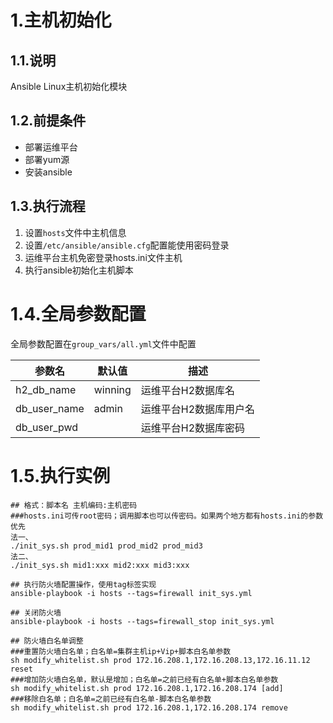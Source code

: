 
# 1.主机初始化
## 1.1.说明
Ansible Linux主机初始化模块

## 1.2.前提条件
* 部署运维平台
* 部署yum源
* 安装ansible

## 1.3.执行流程
1. 设置`hosts`文件中主机信息
1. 设置`/etc/ansible/ansible.cfg`配置能使用密码登录
1. 运维平台主机免密登录hosts.ini文件主机
1. 执行ansible初始化主机脚本

# 1.4.全局参数配置
全局参数配置在`group_vars/all.yml`文件中配置

|参数名|默认值|描述|
| --- | --- | --- |
|h2_db_name|winning|运维平台H2数据库名|
|db_user_name|admin|运维平台H2数据库用户名|
|db_user_pwd| |运维平台H2数据库密码|

# 1.5.执行实例
```shell
## 格式：脚本名 主机编码:主机密码
###hosts.ini可传root密码；调用脚本也可以传密码。如果两个地方都有hosts.ini的参数优先
法一、
./init_sys.sh prod_mid1 prod_mid2 prod_mid3
法二、
./init_sys.sh mid1:xxx mid2:xxx mid3:xxx

## 执行防火墙配置操作，使用tag标签实现
ansible-playbook -i hosts --tags=firewall init_sys.yml

## 关闭防火墙
ansible-playbook -i hosts --tags=firewall_stop init_sys.yml

## 防火墙白名单调整
###重置防火墙白名单；白名单=集群主机ip+Vip+脚本白名单参数
sh modify_whitelist.sh prod 172.16.208.1,172.16.208.13,172.16.11.12 reset
###增加防火墙白名单，默认是增加；白名单=之前已经有白名单+脚本白名单参数
sh modify_whitelist.sh prod 172.16.208.1,172.16.208.174 [add]
###移除白名单；白名单=之前已经有白名单-脚本白名单参数
sh modify_whitelist.sh prod 172.16.208.1,172.16.208.174 remove
```
